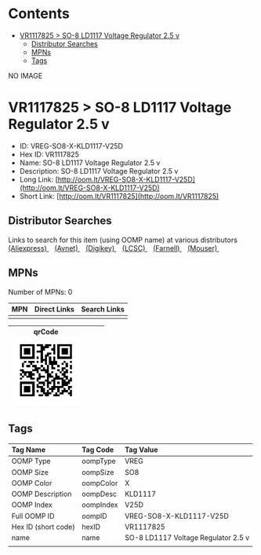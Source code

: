 



Contents
========

* [VR1117825 > SO-8 LD1117 Voltage Regulator 2.5 v](#vr1117825--so-8-ld1117-voltage-regulator-25-v)
	* [Distributor Searches](#distributor-searches)
	* [MPNs](#mpns)
	* [Tags](#tags)
  
NO IMAGE  
# VR1117825 > SO-8 LD1117 Voltage Regulator 2.5 v

- ID: VREG-SO8-X-KLD1117-V25D
- Hex ID: VR1117825
- Name: SO-8 LD1117 Voltage Regulator 2.5 v
- Description: SO-8 LD1117 Voltage Regulator 2.5 v
- Long Link: [http://oom.lt/VREG-SO8-X-KLD1117-V25D](http://oom.lt/VREG-SO8-X-KLD1117-V25D)
- Short Link: [http://oom.lt/VR1117825](http://oom.lt/VR1117825)

## Distributor Searches
  
Links to search for this item (using OOMP name) at various distributors  
[(Aliexpress) ](https://www.aliexpress.com/wholesale?SearchText=1117SO-8+LD1117+Voltage+Regulator+2.5+v)&nbsp;&nbsp;&nbsp;[(Avnet) ](https://www.avnet.com/shop/us/search/SO-8+LD1117+Voltage+Regulator+2.5+v)&nbsp;&nbsp;&nbsp;[(Digikey) ](https://www.digikey.co.uk/en/products/result?s=SO-8+LD1117+Voltage+Regulator+2.5+v)&nbsp;&nbsp;&nbsp;[(LCSC) ](https://www.lcsc.com/search?q=SO-8+LD1117+Voltage+Regulator+2.5+v)&nbsp;&nbsp;&nbsp;[(Farnell) ](https://uk.farnell.com/search?st=SO-8+LD1117+Voltage+Regulator+2.5+v)&nbsp;&nbsp;&nbsp;[(Mouser) ](https://www.mouser.com/c/?q=SO-8+LD1117+Voltage+Regulator+2.5+v)&nbsp;&nbsp;&nbsp;
## MPNs
  
Number of MPNs: 0  

|MPN|Direct Links|Search Links|
| :--- | :--- | :--- |
||||
  

|qrCode<br>[![](https://raw.githubusercontent.com/oomlout/oomlout_OOMP_parts_V2/main/VREG/SO8/X/KLD1117/V25D/qrCode_140.png)](https://github.com/oomlout/oomlout_OOMP_parts_V2/tree/main/VREG/SO8/X/KLD1117/V25D/qrCode.png)||||
| :---: | :---: | :---: | :---: |

## Tags
  

|Tag Name|Tag Code|Tag Value|
| :--- | :--- | :--- |
|OOMP Type|oompType|VREG|
|OOMP Size|oompSize|SO8|
|OOMP Color|oompColor|X|
|OOMP Description|oompDesc|KLD1117|
|OOMP Index|oompIndex|V25D|
|Full OOMP ID|oompID|VREG-SO8-X-KLD1117-V25D|
|Hex ID (short code)|hexID|VR1117825|
|name|name|SO-8 LD1117 Voltage Regulator 2.5 v|
||||

